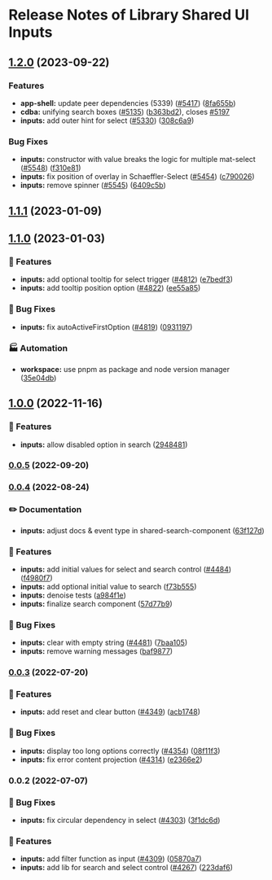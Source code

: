# Release Notes of Library Shared UI Inputs
## [1.2.0](https://github.com/Schaeffler-Group/frontend-schaeffler/compare/inputs-v1.1.1...inputs-v1.2.0) (2023-09-22)


### Features

* **app-shell:** update peer dependencies (5339) ([#5417](https://github.com/Schaeffler-Group/frontend-schaeffler/issues/5417)) ([8fa655b](https://github.com/Schaeffler-Group/frontend-schaeffler/commit/8fa655b608a94cb6e20d54e73187f3efb7ec750e))
* **cdba:** unifying search boxes ([#5135](https://github.com/Schaeffler-Group/frontend-schaeffler/issues/5135)) ([b363bd2](https://github.com/Schaeffler-Group/frontend-schaeffler/commit/b363bd2ce5837488ccbdba9e4fc6e1ee2855c30e)), closes [#5197](https://github.com/Schaeffler-Group/frontend-schaeffler/issues/5197)
* **inputs:** add outer hint for select ([#5330](https://github.com/Schaeffler-Group/frontend-schaeffler/issues/5330)) ([308c6a9](https://github.com/Schaeffler-Group/frontend-schaeffler/commit/308c6a9f310e0635d5a29ce16903406fe660dd78))


### Bug Fixes

* **inputs:** constructor with value breaks the logic for multiple mat-select ([#5548](https://github.com/Schaeffler-Group/frontend-schaeffler/issues/5548)) ([f310e81](https://github.com/Schaeffler-Group/frontend-schaeffler/commit/f310e813c65b3f8fd3d69cbe62328f886b629d2f))
* **inputs:** fix position of overlay in Schaeffler-Select ([#5454](https://github.com/Schaeffler-Group/frontend-schaeffler/issues/5454)) ([c790026](https://github.com/Schaeffler-Group/frontend-schaeffler/commit/c7900266384987b3b94e7cb40de1b618b40a6fad))
* **inputs:** remove spinner ([#5545](https://github.com/Schaeffler-Group/frontend-schaeffler/issues/5545)) ([6409c5b](https://github.com/Schaeffler-Group/frontend-schaeffler/commit/6409c5ba404b37a00b27394df6cbc196905f1d33))

## [1.1.1](https://github.com/Schaeffler-Group/frontend-schaeffler/compare/inputs-v1.1.0...inputs-v1.1.1) (2023-01-09)

## [1.1.0](https://github.com/Schaeffler-Group/frontend-schaeffler/compare/inputs-v1.0.0...inputs-v1.1.0) (2023-01-03)


### 🎸 Features

* **inputs:** add optional tooltip for select trigger ([#4812](https://github.com/Schaeffler-Group/frontend-schaeffler/issues/4812)) ([e7bedf3](https://github.com/Schaeffler-Group/frontend-schaeffler/commit/e7bedf34d9c61cd7aed3fe00d323244173a646d3))
* **inputs:** add tooltip position option ([#4822](https://github.com/Schaeffler-Group/frontend-schaeffler/issues/4822)) ([ee55a85](https://github.com/Schaeffler-Group/frontend-schaeffler/commit/ee55a855731f9bb20dbea4f2aac046e6bf4ae111))


### 🐛 Bug Fixes

* **inputs:** fix autoActiveFirstOption ([#4819](https://github.com/Schaeffler-Group/frontend-schaeffler/issues/4819)) ([0931197](https://github.com/Schaeffler-Group/frontend-schaeffler/commit/09311970d7cb18d50de64c830a624ce919eb2979))


### 🏭 Automation

* **workspace:** use pnpm as package and node version manager ([35e04db](https://github.com/Schaeffler-Group/frontend-schaeffler/commit/35e04dba206a3d579156300c68b2ede9206556ff))

## [1.0.0](https://github.com/Schaeffler-Group/frontend-schaeffler/compare/inputs-v0.0.5...inputs-v1.0.0) (2022-11-16)


### 🎸 Features

* **inputs:** allow disabled option in search ([2948481](https://github.com/Schaeffler-Group/frontend-schaeffler/commit/29484815a0cbfe8d1ab6e06bd172c2ae748f8a4b))

### [0.0.5](https://github.com/Schaeffler-Group/frontend-schaeffler/compare/inputs-v0.0.4...inputs-v0.0.5) (2022-09-20)

### [0.0.4](https://github.com/Schaeffler-Group/frontend-schaeffler/compare/inputs-v0.0.3...inputs-v0.0.4) (2022-08-24)


### ✏️ Documentation

* **inputs:** adjust docs & event type in shared-search-component ([63f127d](https://github.com/Schaeffler-Group/frontend-schaeffler/commit/63f127d6c863781c172bd686f131fe1a32b64421))


### 🎸 Features

* **inputs:** add initial values for select and search control ([#4484](https://github.com/Schaeffler-Group/frontend-schaeffler/issues/4484)) ([f4980f7](https://github.com/Schaeffler-Group/frontend-schaeffler/commit/f4980f7214115364a678e30d1a8250c4bec08c98))
* **inputs:** add optional initial value to search ([f73b555](https://github.com/Schaeffler-Group/frontend-schaeffler/commit/f73b5555cfe1b63d0b63534d343edc6538a3e8f6))
* **inputs:** denoise tests ([a984f1e](https://github.com/Schaeffler-Group/frontend-schaeffler/commit/a984f1ea41d85fe3f43ff482a4df132c404e9448))
* **inputs:** finalize search component ([57d77b9](https://github.com/Schaeffler-Group/frontend-schaeffler/commit/57d77b91b7d09e7c7df7fc39020e8509e73934fd))


### 🐛 Bug Fixes

* **inputs:** clear with empty string ([#4481](https://github.com/Schaeffler-Group/frontend-schaeffler/issues/4481)) ([7baa105](https://github.com/Schaeffler-Group/frontend-schaeffler/commit/7baa1053597fcc1c19751ee6b35bc1a4307f024e))
* **inputs:** remove warning messages ([baf9877](https://github.com/Schaeffler-Group/frontend-schaeffler/commit/baf98773a6cfd53b8408d43a931e1e384c0b67d9))

### [0.0.3](https://github.com/Schaeffler-Group/frontend-schaeffler/compare/inputs-v0.0.2...inputs-v0.0.3) (2022-07-20)


### 🎸 Features

* **inputs:** add reset and clear button ([#4349](https://github.com/Schaeffler-Group/frontend-schaeffler/issues/4349)) ([acb1748](https://github.com/Schaeffler-Group/frontend-schaeffler/commit/acb1748ecd27312d740c3a7ce56dbfb07d04f383))


### 🐛 Bug Fixes

* **inputs:** display too long options correctly ([#4354](https://github.com/Schaeffler-Group/frontend-schaeffler/issues/4354)) ([08f11f3](https://github.com/Schaeffler-Group/frontend-schaeffler/commit/08f11f367895e402e63ab1945714adf162df69fc))
* **inputs:** fix error content projection ([#4314](https://github.com/Schaeffler-Group/frontend-schaeffler/issues/4314)) ([e2366e2](https://github.com/Schaeffler-Group/frontend-schaeffler/commit/e2366e23dd4c08339f72f72748daba0688623c21))

### 0.0.2 (2022-07-07)


### 🐛 Bug Fixes

* **inputs:** fix circular dependency in select ([#4303](https://github.com/Schaeffler-Group/frontend-schaeffler/issues/4303)) ([3f1dc6d](https://github.com/Schaeffler-Group/frontend-schaeffler/commit/3f1dc6d3664a0b00adb15af79d503bd0a4f17756))


### 🎸 Features

* **inputs:** add filter function as input ([#4309](https://github.com/Schaeffler-Group/frontend-schaeffler/issues/4309)) ([05870a7](https://github.com/Schaeffler-Group/frontend-schaeffler/commit/05870a728545e2504d60d6c6da1d743ac1da9433))
* **inputs:** add lib for search and select control ([#4267](https://github.com/Schaeffler-Group/frontend-schaeffler/issues/4267)) ([223daf6](https://github.com/Schaeffler-Group/frontend-schaeffler/commit/223daf66d34b5d59c6cb9154a5c3cf7e943837b1))
